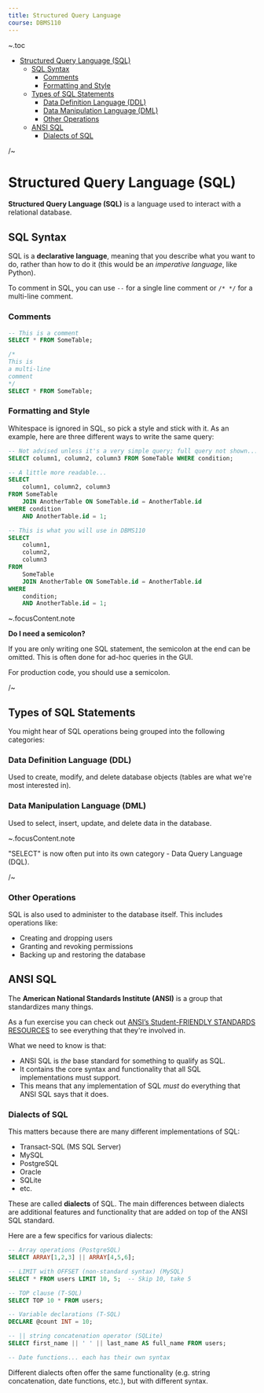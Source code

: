 ```yaml
---
title: Structured Query Language
course: DBMS110
---
```


~.toc

- [Structured Query Language (SQL)](#structured-query-language-sql)
  - [SQL Syntax](#sql-syntax)
    - [Comments](#comments)
    - [Formatting and Style](#formatting-and-style)
  - [Types of SQL Statements](#types-of-sql-statements)
    - [Data Definition Language (DDL)](#data-definition-language-ddl)
    - [Data Manipulation Language (DML)](#data-manipulation-language-dml)
    - [Other Operations](#other-operations)
  - [ANSI SQL](#ansi-sql)
    - [Dialects of SQL](#dialects-of-sql)

/~

# Structured Query Language (SQL)

**Structured Query Language (SQL)** is a language used to interact with a relational database.

## SQL Syntax

SQL is a **declarative language**, meaning that you describe what you want to do, rather than how to do it (this would be an _imperative language_, like Python).

To comment in SQL, you can use `--` for a single line comment or `/* */` for a multi-line comment.

### Comments

```sql
-- This is a comment
SELECT * FROM SomeTable;

/*
This is
a multi-line
comment
*/
SELECT * FROM SomeTable;
```

### Formatting and Style

Whitespace is ignored in SQL, so pick a style and stick with it. As an example, here are three different ways to write the same query:

```sql
-- Not advised unless it's a very simple query; full query not shown...
SELECT column1, column2, column3 FROM SomeTable WHERE condition;
```

```sql
-- A little more readable...
SELECT
    column1, column2, column3
FROM SomeTable
    JOIN AnotherTable ON SomeTable.id = AnotherTable.id
WHERE condition
    AND AnotherTable.id = 1;
```

```sql
-- This is what you will use in DBMS110
SELECT
    column1,
    column2,
    column3
FROM
    SomeTable
    JOIN AnotherTable ON SomeTable.id = AnotherTable.id
WHERE
    condition;
    AND AnotherTable.id = 1;
```

~.focusContent.note

**Do I need a semicolon?**

If you are only writing one SQL statement, the semicolon at the end can be omitted. This is often done for ad-hoc queries in the GUI.

For production code, you should use a semicolon.

/~

## Types of SQL Statements

You might hear of SQL operations being grouped into the following categories:

### Data Definition Language (DDL)

Used to create, modify, and delete database objects (tables are what we're most interested in).

### Data Manipulation Language (DML)

Used to select, insert, update, and delete data in the database.

~.focusContent.note

"SELECT" is now often put into its own category - Data Query Language (DQL).

/~

### Other Operations

SQL is also used to administer to the database itself. This includes operations like:

- Creating and dropping users
- Granting and revoking permissions
- Backing up and restoring the database

## ANSI SQL

The **American National Standards Institute (ANSI)** is a group that standardizes many things.

As a fun exercise you can check out [ANSI’s Student-FRIENDLY STANDARDS RESOURCES](https://www.ansi.org/education/activities/standards-student-programs/k-12-students) to see everything that they're involved in.

What we need to know is that:

- ANSI SQL is _the_ base standard for something to qualify as SQL.
- It contains the core syntax and functionality that all SQL implementations must support.
- This means that any implementation of SQL _must_ do everything that ANSI SQL says that it does.

### Dialects of SQL

This matters because there are many different implementations of SQL:

- Transact-SQL (MS SQL Server)
- MySQL
- PostgreSQL
- Oracle
- SQLite
- etc.

These are called **dialects** of SQL. The main differences between dialects are additional features and functionality that are added on top of the ANSI SQL standard.

Here are a few specifics for various dialects:

```sql
-- Array operations (PostgreSQL)
SELECT ARRAY[1,2,3] || ARRAY[4,5,6];

-- LIMIT with OFFSET (non-standard syntax) (MySQL)
SELECT * FROM users LIMIT 10, 5;  -- Skip 10, take 5

-- TOP clause (T-SQL)
SELECT TOP 10 * FROM users;

-- Variable declarations (T-SQL)
DECLARE @count INT = 10;

-- || string concatenation operator (SQLite)
SELECT first_name || ' ' || last_name AS full_name FROM users;

-- Date functions... each has their own syntax
```

Different dialects often offer the same functionality (e.g. string concatenation, date functions, etc.), but with different syntax.
